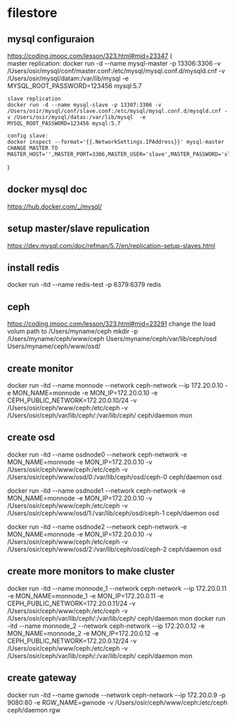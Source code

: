 # filestore

## mysql configuraion
https://coding.imooc.com/lesson/323.html#mid=23347
(   
    master replication: 
    docker run -d --name mysql-master -p 13306:3306 -v /Users/osir/mysql/conf/master.conf:/etc/mysql/mysql.conf.d/mysqld.cnf -v /Users/osir/mysql/datam:/var/lib/mysql  -e MYSQL_ROOT_PASSWORD=123456 mysql:5.7
    
    slave replication
    docker run -d --name mysql-slave -p 13307:3306 -v /Users/osir/mysql/conf/slave.conf:/etc/mysql/mysql.conf.d/mysqld.cnf -v /Users/osir/mysql/datas:/var/lib/mysql  -e MYSQL_ROOT_PASSWORD=123456 mysql:5.7

    config slave:
    docker inspect --format='{{.NetworkSettings.IPAddress}}' mysql-master
    CHANGE MASTER TO MASTER_HOST='',MASTER_PORT=3306,MASTER_USER='slave',MASTER_PASSWORD='slave',MASTER_LOG_FILE='',MASTER_LOG_POS=;
)


## docker mysql doc
https://hub.docker.com/_/mysql/

## setup master/slave repulication 
https://dev.mysql.com/doc/refman/5.7/en/replication-setup-slaves.html


## install redis 
docker run -itd --name redis-test -p 6379:6379 redis

## ceph
https://coding.imooc.com/lesson/323.html#mid=23291
change the load volum path to /Users/myname/ceph
mkdir -p /Users/myname/ceph/www/ceph Users/myname/ceph/var/lib/ceph/osd Users/myname/ceph/www/osd/

## create monitor
docker run -itd --name monnode --network ceph-network --ip 172.20.0.10 -e MON_NAME=monnode -e MON_IP=172.20.0.10 -e CEPH_PUBLIC_NETWORK=172.20.0.10/24 -v /Users/osir/ceph/www/ceph:/etc/ceph -v /Users/osir/ceph/var/lib/ceph/:/var/lib/ceph/ ceph/daemon mon

## create osd 
docker run -itd --name osdnode0 --network ceph-network -e MON_NAME=monnode -e MON_IP=172.20.0.10 -v /Users/osir/ceph/www/ceph:/etc/ceph -v /Users/osir/ceph/www/osd/0:/var/lib/ceph/osd/ceph-0 ceph/daemon osd

docker run -itd --name osdnode1 --network ceph-network -e MON_NAME=monnode -e MON_IP=172.20.0.10 -v /Users/osir/ceph/www/ceph:/etc/ceph -v /Users/osir/ceph/www/osd/1:/var/lib/ceph/osd/ceph-1 ceph/daemon osd

docker run -itd --name osdnode2 --network ceph-network -e MON_NAME=monnode -e MON_IP=172.20.0.10 -v /Users/osir/ceph/www/ceph:/etc/ceph -v /Users/osir/ceph/www/osd/2:/var/lib/ceph/osd/ceph-2 ceph/daemon osd

## create more monitors to make cluster
docker run -itd --name monnode_1 --network ceph-network --ip 172.20.0.11 -e MON_NAME=monnode_1 -e MON_IP=172.20.0.11 -e CEPH_PUBLIC_NETWORK=172.20.0.11/24 -v /Users/osir/ceph/www/ceph:/etc/ceph -v /Users/osir/ceph/var/lib/ceph/:/var/lib/ceph/ ceph/daemon mon
docker run -itd --name monnode_2 --network ceph-network --ip 172.20.0.12 -e MON_NAME=monnode_2 -e MON_IP=172.20.0.12 -e CEPH_PUBLIC_NETWORK=172.20.0.12/24 -v /Users/osir/ceph/www/ceph:/etc/ceph -v /Users/osir/ceph/var/lib/ceph/:/var/lib/ceph/ ceph/daemon mon

## create gateway
docker run -itd --name gwnode --network ceph-network --ip 172.20.0.9 -p 9080:80 -e RGW_NAME=gwnode -v /Users/osir/ceph/www/ceph:/etc/ceph ceph/daemon rgw